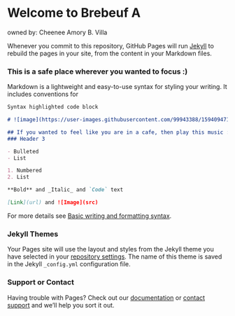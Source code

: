 # Welcome to Brebeuf A
owned by: Cheenee Amory B. Villa



Whenever you commit to this repository, GitHub Pages will run [Jekyll](https://jekyllrb.com/) to rebuild the pages in your site, from the content in your Markdown files.

### This is a safe place wherever you wanted to focus :)

Markdown is a lightweight and easy-to-use syntax for styling your writing. It includes conventions for

```markdown
Syntax highlighted code block

# ![image](https://user-images.githubusercontent.com/99943388/159409471-d3887f69-6709-400e-a06d-3222e1006f9c.png)

## If you wanted to feel like you are in a cafe, then play this music :)(<iframe width="560" height="315" src="https://www.youtube.com/embed/BywDOO99Ia0" title="YouTube video player" frameborder="0" allow="accelerometer; autoplay; clipboard-write; encrypted-media; gyroscope; picture-in-picture" allowfullscreen></iframe>)
### Header 3

- Bulleted
- List

1. Numbered
2. List

**Bold** and _Italic_ and `Code` text

[Link](url) and ![Image](src)
```

For more details see [Basic writing and formatting syntax](https://docs.github.com/en/github/writing-on-github/getting-started-with-writing-and-formatting-on-github/basic-writing-and-formatting-syntax).

### Jekyll Themes

Your Pages site will use the layout and styles from the Jekyll theme you have selected in your [repository settings](https://github.com/cheeneevilla/cheeneevilla.github.io/settings/pages). The name of this theme is saved in the Jekyll `_config.yml` configuration file.

### Support or Contact

Having trouble with Pages? Check out our [documentation](https://docs.github.com/categories/github-pages-basics/) or [contact support](https://support.github.com/contact) and we’ll help you sort it out.
